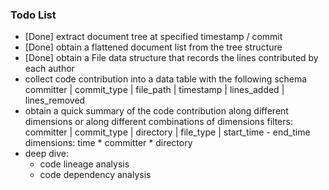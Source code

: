 ### Todo List

- [Done] extract document tree at specified timestamp / commit
- [Done] obtain a flattened document list from the tree structure
- [Done] obtain a File data structure that records the lines contributed by each author
- collect code contribution into a data table with the following schema
    committer | commit_type | file_path | timestamp | lines_added | lines_removed
- obtain a quick summary of the code contribution along different dimensions or along different combinations of dimensions
    filters: committer | commit_type | directory | file_type | start_time - end_time
    dimensions: time * committer * directory
- deep dive: 
    - code lineage analysis 
    - code dependency analysis

